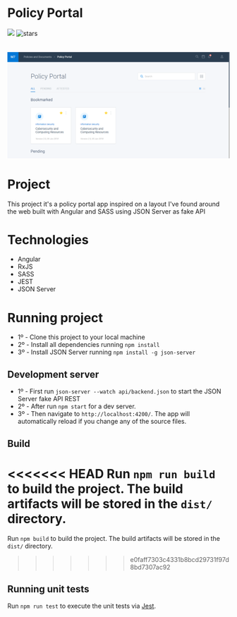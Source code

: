 <h1>Policy Portal</h1>

<div>

<img src="https://img.shields.io/static/v1?label=PRs&message=welcome&color=43bd16&labelColor=535353" />

<img alt="stars" src="https://img.shields.io/github/stars/DaniloLima122/policy-portal?color=43bd16">

</div>


<br/>
<br/>

<img src="./project.png">

# Project
 
This project it's a policy portal app inspired on a layout I've found around the web built with Angular and SASS using JSON Server as fake API
# Technologies
- Angular
- RxJS
- SASS
- JEST
- JSON Server


# Running project

- 1º - Clone this project to your local machine
- 2º - Install all dependencies running `npm install`
- 3º - Install JSON Server running `npm install -g json-server`
## Development server

- 1º - First run `json-server --watch api/backend.json` to start the JSON Server fake API REST 
- 2º - After run `npm start` for a dev server. 
- 3º - Then navigate to `http://localhost:4200/`. The app will automatically reload if you change any of the source files.

## Build

<<<<<<< HEAD
Run `npm run build` to build the project. The build artifacts will be stored in the `dist/` directory.
=======
Run `npm build` to build the project. The build artifacts will be stored in the `dist/` directory.
>>>>>>> e0faff7303c4331b8bcd29731f97d8bd7307ac92

## Running unit tests

Run `npm run test` to execute the unit tests via [Jest](https://jestjs.io/pt-BR/).

